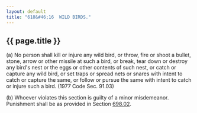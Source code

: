 ```yaml
---
layout: default
title: "618&#46;16  WILD BIRDS."
---
```


{{ page.title }}
----------------

(a) No person shall kill or injure any wild bird, or throw, fire or shoot a bullet, stone, arrow or other missile at such a bird, or break, tear down or destroy any bird's nest or the eggs or other contents of such nest, or catch or capture any wild bird, or set traps or spread nets or snares with intent to catch or capture the same, or follow or pursue the same with intent to catch or injure such a bird. (1977 Code Sec. 91.03)

(b) Whoever violates this section is guilty of a minor misdemeanor. Punishment shall be as provided in Section [698.02](38e2f631.html).